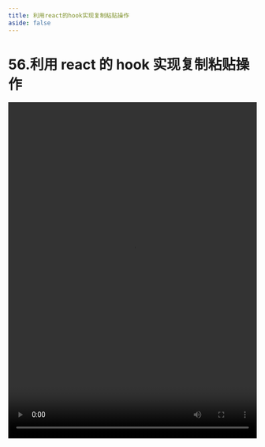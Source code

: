 ```yaml
---
title: 利用react的hook实现复制粘贴操作
aside: false
---
```


# 56.利用 react 的 hook 实现复制粘贴操作

<video autoplay src="http://qn.chinavanes.com/interview/react-interview/56.利用react的hook实现复制粘贴操作.mp4" controls controlsList="nodownload" width="100%" height="680"/>
